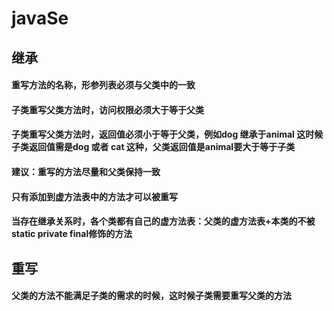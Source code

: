 # javaSe
## 继承

#### 重写方法的名称，形参列表必须与父类中的一致

#### 子类重写父类方法时，访问权限必须大于等于父类

#### 子类重写父类方法时，返回值必须小于等于父类，例如dog 继承于animal  这时候子类返回值需是dog 或者 cat 这种，父类返回值是animal要大于等于子类

#### 建议：重写的方法尽量和父类保持一致

#### 只有添加到虚方法表中的方法才可以被重写

#### 当存在继承关系时，各个类都有自己的虚方法表：父类的虚方法表+本类的不被static private final修饰的方法 


## 重写

#### 父类的方法不能满足子类的需求的时候，这时候子类需要重写父类的方法
